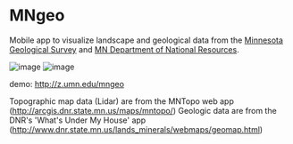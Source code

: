 # MNgeo
Mobile app to visualize landscape and geological data from the [Minnesota Geological Survey](http://www.mngs.umn.edu/) and [MN Department of National Resources](http://www.dnr.state.mn.us/index.html).

![image](https://cloud.githubusercontent.com/assets/14908734/26281440/e5431b02-3dbb-11e7-8bca-b34f2e20d108.png) 
![image](https://cloud.githubusercontent.com/assets/14908734/26281434/bede27ea-3dbb-11e7-84fe-208cddf27f8b.png)

demo: http://z.umn.edu/mngeo

Topographic map data (Lidar) are from the MNTopo web app (http://arcgis.dnr.state.mn.us/maps/mntopo/)
Geologic data are from the DNR's 'What's Under My House' app (http://www.dnr.state.mn.us/lands_minerals/webmaps/geomap.html)
